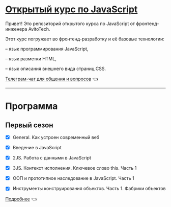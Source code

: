 # [Открытый курс по JavaScript](https://clc.to/OLO8Lg)

Привет! Это репозиторий открытого курса по JavaScript от фронтенд-инженера AvitoTech.

Этот курс погружает во фронтенд-разработку и её базовые технологии: 

– язык программирования JavaScript,

– язык разметки HTML,

– язык описания внешнего вида страниц CSS.

[Телеграм-чат для общения и вопросов](https://t.me/+fHiL0LeC4HQ4NjU6) 👈

***

# Программа
## Первый сезон
- [x] General. Как устроен современный веб
- [x] Введение в JavaScript
- [x] 2JS. Работа с данными в JavaScript
- [x] 3JS. Контекст исполнения. Ключевое слово this. Часть 1
- [x] ООП и прототипное наследование в JavaScript. Часть 1
- [x] Инструменты конструирования объектов. Часть 1. Фабрики объектов


[Подробнее](https://avito.tech/education/javascript?utm_source=github&utm_medium=readme&utm_campaign=course_javascript#program) 👈
